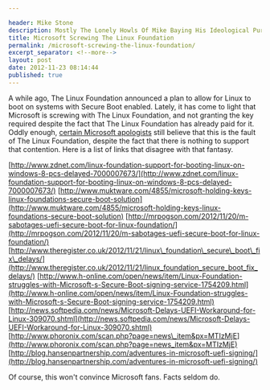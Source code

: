 ```yaml
---

header: Mike Stone
description: Mostly The Lonely Howls Of Mike Baying His Ideological Purity At The Moon
title: Microsoft Screwing The Linux Foundation
permalink: /microsoft-screwing-the-linux-foundation/
excerpt_separator: <!--more-->
layout: post
date: 2012-11-23 08:14:44
published: true
---
```



A while ago, The Linux Foundation announced a plan to allow for Linux to boot on systems with Secure Boot enabled. Lately, it has come to light that Microsoft is screwing with The Linux Foundation, and not granting the key required despite the fact that The Linux Foundation has already paid for it. Oddly enough, [certain Microsoft apologists](http://forums.pcworld.com/index.php?/user/179399-waldojim/) still believe that this is the fault of The Linux Foundation, despite the fact that there is nothing to support that contention. Here is a list of links that disagree with that fantasy.

<!--more-->

[http://www.zdnet.com/linux-foundation-support-for-booting-linux-on-windows-8-pcs-delayed-7000007673/](http://www.zdnet.com/linux-foundation-support-for-booting-linux-on-windows-8-pcs-delayed-7000007673/) [http://www.muktware.com/4855/microsoft-holding-keys-linux-foundations-secure-boot-solution](http://www.muktware.com/4855/microsoft-holding-keys-linux-foundations-secure-boot-solution) [http://mrpogson.com/2012/11/20/m-sabotages-uefi-secure-boot-for-linux-foundation/](http://mrpogson.com/2012/11/20/m-sabotages-uefi-secure-boot-for-linux-foundation/) [http://www.theregister.co.uk/2012/11/21/linux\_foundation\_secure\_boot\_fix\_delays/](http://www.theregister.co.uk/2012/11/21/linux_foundation_secure_boot_fix_delays/) [http://www.h-online.com/open/news/item/Linux-Foundation-struggles-with-Microsoft-s-Secure-Boot-signing-service-1754209.html](http://www.h-online.com/open/news/item/Linux-Foundation-struggles-with-Microsoft-s-Secure-Boot-signing-service-1754209.html) [http://news.softpedia.com/news/Microsoft-Delays-UEFI-Workaround-for-Linux-309070.shtml](http://news.softpedia.com/news/Microsoft-Delays-UEFI-Workaround-for-Linux-309070.shtml) [http://www.phoronix.com/scan.php?page=news\_item&px=MTIzMjE](http://www.phoronix.com/scan.php?page=news_item&px=MTIzMjE) [http://blog.hansenpartnership.com/adventures-in-microsoft-uefi-signing/](http://blog.hansenpartnership.com/adventures-in-microsoft-uefi-signing/)

Of course, this won't convince Microsoft fans. Facts seldom do.
